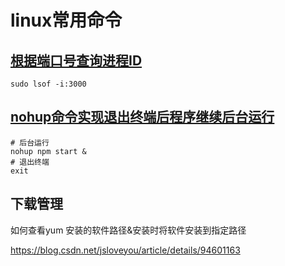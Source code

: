# linux常用命令

## [根据端口号查询进程ID](https://www.csdn.net/tags/NtjaAgzsNTQ5OTUtYmxvZwO0O0OO0O0O.html)
    sudo lsof -i:3000


## [nohup命令实现退出终端后程序继续后台运行](https://blog.csdn.net/nsj820/article/details/5862231)
    # 后台运行
    nohup npm start &
    # 退出终端
    exit



## 下载管理

如何查看yum 安装的软件路径&安装时将软件安装到指定路径

https://blog.csdn.net/jsloveyou/article/details/94601163




